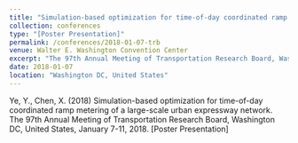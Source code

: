```yaml
---
title: "Simulation-based optimization for time-of-day coordinated ramp metering of a large-scale urban expressway network"
collection: conferences
type: "[Poster Presentation]"
permalink: /conferences/2018-01-07-trb
venue: Walter E. Washington Convention Center
excerpt: "The 97th Annual Meeting of Transportation Research Board, Washington DC, United States, January 7-11, 2018."
date: 2018-01-07
location: "Washington DC, United States"
---
```

Ye, Y., Chen, X. (2018) Simulation-based optimization for time-of-day coordinated ramp metering of a large-scale urban expressway network. The 97th Annual Meeting of Transportation Research Board, Washington DC, United States, January 7-11, 2018. [Poster Presentation]
